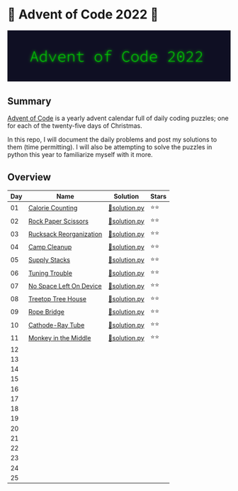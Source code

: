 # 🎄 Advent of Code 2022 🎄

![AoC2022 logo](https://raw.githubusercontent.com/ChristopherSterza/advent-of-code-2022/master/header.png)

## Summary

[Advent of Code](https://www.adventofcode.com/) is a yearly advent calendar full
of daily coding puzzles; one for each of the twenty-five days of Christmas.

In this repo, I will document the daily problems and post my solutions to them
(time permitting). I will also be attempting to solve the puzzles in python this
year to familiarize myself with it more.

## Overview

| Day | Name                                                           | Solution                                                                                                 | Stars |
| --- | -------------------------------------------------------------- | -------------------------------------------------------------------------------------------------------- | ----- |
| 01  | [Calorie Counting](https://adventofcode.com/2022/day/1)        | [🐍solution.py](https://github.com/ChristopherSterza/advent-of-code-2022/blob/master/day-01/solution.py) | ⭐⭐  |
| 02  | [Rock Paper Scissors](https://adventofcode.com/2022/day/2)     | [🐍solution.py](https://github.com/ChristopherSterza/advent-of-code-2022/blob/master/day-02/solution.py) | ⭐⭐  |
| 03  | [Rucksack Reorganization](https://adventofcode.com/2022/day/3) | [🐍solution.py](https://github.com/ChristopherSterza/advent-of-code-2022/blob/master/day-03/solution.py) | ⭐⭐  |
| 04  | [Camp Cleanup](https://adventofcode.com/2022/day/4)            | [🐍solution.py](https://github.com/ChristopherSterza/advent-of-code-2022/blob/master/day-04/solution.py) | ⭐⭐  |
| 05  | [Supply Stacks](https://adventofcode.com/2022/day/5)           | [🐍solution.py](https://github.com/ChristopherSterza/advent-of-code-2022/blob/master/day-05/solution.py) | ⭐⭐  |
| 06  | [Tuning Trouble](https://adventofcode.com/2022/day/6)          | [🐍solution.py](https://github.com/ChristopherSterza/advent-of-code-2022/blob/master/day-06/solution.py) | ⭐⭐  |
| 07  | [No Space Left On Device](https://adventofcode.com/2022/day/7) | [🐍solution.py](https://github.com/ChristopherSterza/advent-of-code-2022/blob/master/day-07/solution.py) | ⭐⭐  |
| 08  | [Treetop Tree House](https://adventofcode.com/2022/day/8)      | [🐍solution.py](https://github.com/ChristopherSterza/advent-of-code-2022/blob/master/day-08/solution.py) | ⭐⭐  |
| 09  | [Rope Bridge](https://adventofcode.com/2022/day/9)             | [🐍solution.py](https://github.com/ChristopherSterza/advent-of-code-2022/blob/master/day-09/solution.py) | ⭐⭐  |
| 10  | [Cathode-Ray Tube](https://adventofcode.com/2022/day/10)       | [🐍solution.py](https://github.com/ChristopherSterza/advent-of-code-2022/blob/master/day-10/solution.py) | ⭐⭐  |
| 11  | [Monkey in the Middle](https://adventofcode.com/2022/day/11)   | [🐍solution.py](https://github.com/ChristopherSterza/advent-of-code-2022/blob/master/day-11/solution.py) | ⭐⭐  |
| 12  |                                                                |                                                                                                          |       |
| 13  |                                                                |                                                                                                          |       |
| 14  |                                                                |                                                                                                          |       |
| 15  |                                                                |                                                                                                          |       |
| 16  |                                                                |                                                                                                          |       |
| 17  |                                                                |                                                                                                          |       |
| 18  |                                                                |                                                                                                          |       |
| 19  |                                                                |                                                                                                          |       |
| 20  |                                                                |                                                                                                          |       |
| 21  |                                                                |                                                                                                          |       |
| 22  |                                                                |                                                                                                          |       |
| 23  |                                                                |                                                                                                          |       |
| 24  |                                                                |                                                                                                          |       |
| 25  |                                                                |                                                                                                          |       |
